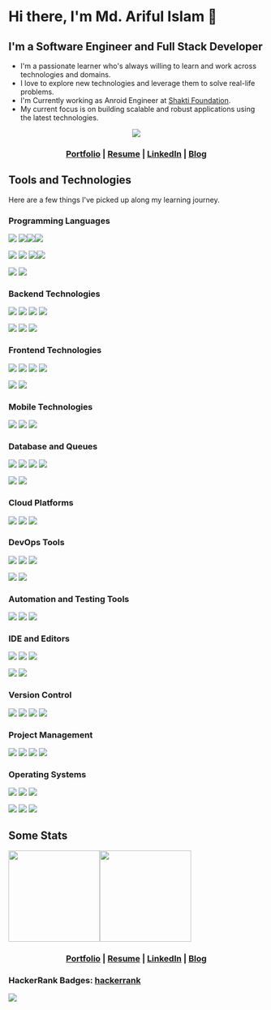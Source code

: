 # Hi there, I'm Md. Ariful Islam 👋

## I'm a Software Engineer and Full Stack Developer

* I'm a passionate learner who's always willing to learn and work across technologies and domains.
* I love to explore new technologies and leverage them to solve real-life problems.
* I'm Currently working as Anroid Engineer at [Shakti Foundation](https://www.shakti.org.bd).
* My current focus is on building scalable and robust applications using the latest technologies.

<p  align="center"><a href="#"><img align="center" src="https://user-images.githubusercontent.com/26208205/204192045-8efb70c1-374c-4dc9-9b08-01135cab3d6e.gif"/></a></p>

<h3 align="center"><a href="https://Ariful2016.github.io/">Portfolio</a> | <a href="https://ariful2016.github.io/resume_of_ariful_islam.pdf">Resume</a> | <a href="https://linkedin.com/in/arif-android-flutter-ios">LinkedIn</a> | <a href="https://medium.com/@arifewucse2016">Blog</a></h3>

## Tools and Technologies

Here are a few things I've picked up along my learning journey.

### Programming Languages

<a href="#programming-languages"><img src="https://img.shields.io/badge/Kotlin-7F52FF.svg?style=for-the-badge&logo=Kotlin&logoColor=white"/></a> <a href="#programming-languages"><img src="https://img.shields.io/badge/Dart-0175C2.svg?style=for-the-badge&logo=Dart&logoColor=white"/></a><a href="#programming-languages"><img src="https://img.shields.io/badge/java-%23ED8B00.svg?style=for-the-badge&logo=java&logoColor=white"/></a><a href="#programming-languages"><img src="https://img.shields.io/badge/Python-3776AB.svg?style=for-the-badge&logo=Python&logoColor=white"/></a> 

<a href="#programming-languages"><img src="https://img.shields.io/badge/C-A8B9CC.svg?style=for-the-badge&logo=C&logoColor=black"/></a> <a href="#programming-languages"><img src="https://img.shields.io/badge/C%2B%2B-00599C.svg?style=for-the-badge&logo=C%2B%2B&logoColor=white"/></a> <a href="#programming-languages"><img src="https://img.shields.io/badge/C%20Sharp-239120.svg?style=for-the-badge&logo=C-Sharp&logoColor=white"/></a><a href="#programming-languages"><img src="https://img.shields.io/badge/JavaScript-F7DF1E.svg?style=for-the-badge&logo=JavaScript&logoColor=black"/></a> 

<a href="#programming-languages"><img src="https://img.shields.io/badge/TypeScript-3178C6.svg?style=for-the-badge&logo=TypeScript&logoColor=white"/></a> <a href="#programming-languages"><img src="https://img.shields.io/badge/PHP-777BB4.svg?style=for-the-badge&logo=PHP&logoColor=white"/></a>


### Backend Technologies

<a href="#backend-technologies"><img src="https://img.shields.io/badge/FastAPI-009688.svg?style=for-the-badge&logo=FastAPI&logoColor=white"/></a> <a href="#backend-technologies"><img src="https://img.shields.io/badge/Express-000000.svg?style=for-the-badge&logo=Express&logoColor=white"/></a> <a href="#backend-technologies"><img src="https://img.shields.io/badge/NestJS-E0234E.svg?style=for-the-badge&logo=NestJS&logoColor=white"/></a> <a href="#backend-technologies"><img src="https://img.shields.io/badge/Laravel-FF2D20.svg?style=for-the-badge&logo=Laravel&logoColor=white"/></a>

<a href="#backend-technologies"><img src="https://img.shields.io/badge/Spring%20Boot-6DB33F.svg?style=for-the-badge&logo=Spring-Boot&logoColor=white"/></a> <a href="#backend-technologies"><img src="https://img.shields.io/badge/.NET-512BD4.svg?style=for-the-badge&logo=dotnet&logoColor=white"/></a> <a href="#backend-technologies"><img src="https://img.shields.io/badge/Apollo%20GraphQL-311C87.svg?style=for-the-badge&logo=Apollo-GraphQL&logoColor=white"/></a>


### Frontend Technologies

</a> <a href="#frontend-technologies"><img src="https://img.shields.io/badge/jetpack%20compose-4285F4.svg?style=for-the-badge&logo=jetpackcompose&logoColor=white"/></a> <a href="#frontend-technologies"><img src="https://img.shields.io/badge/Vue.js-4FC08D.svg?style=for-the-badge&logo=vuedotjs&logoColor=white"/></a> <a href="#frontend-technologies"><img src="https://img.shields.io/badge/React-61DAFB.svg?style=for-the-badge&logo=React&logoColor=black"/></a> <a href="#frontend-technologies"><img src="https://img.shields.io/badge/Next.js-000000.svg?style=for-the-badge&logo=nextdotjs&logoColor=white"/></a> 

<a href="#frontend-technologies"><img src="https://img.shields.io/badge/jQuery-0769AD.svg?style=for-the-badge&logo=jQuery&logoColor=white"/></a> <a href="#frontend-technologies"><img src="https://img.shields.io/badge/Bootstrap-7952B3.svg?style=for-the-badge&logo=Bootstrap&logoColor=white"/></a>



### Mobile Technologies

<a href="#mobile-technologies"><img src="https://img.shields.io/badge/Android-3DDC84.svg?style=for-the-badge&logo=Android&logoColor=white"/></a> <a href="#mobile-technologies"><img src="https://img.shields.io/badge/ios-000000.svg?style=for-the-badge&logo=ios&logoColor=white"/></a> <a href="#mobile-technologies"><img src="https://img.shields.io/badge/Flutter-02569B.svg?style=for-the-badge&logo=Flutter&logoColor=white"/></a>

### Database and Queues

<a href="#database-and-queues"><img src="https://img.shields.io/badge/PostgreSQL-4169E1.svg?style=for-the-badge&logo=PostgreSQL&logoColor=white"/></a> <a href="#database-and-queues"><img src="https://img.shields.io/badge/MySQL-4479A1.svg?style=for-the-badge&logo=MySQL&logoColor=white"/></a> <a href="#database-and-queues"><img src="https://img.shields.io/badge/MongoDB-47A248.svg?style=for-the-badge&logo=MongoDB&logoColor=white"/></a> <a href="#database-and-queues"><img src="https://img.shields.io/badge/BigQuery-40AEF0.svg?style=for-the-badge&logo=Google&logoColor=white"/></a>

<a href="#database-and-queues"><img src="https://img.shields.io/badge/Firebase-FFCA28.svg?style=for-the-badge&logo=Firebase&logoColor=black"/></a> <a href="#database-and-queues"><img src="https://img.shields.io/badge/sqlite-003B57.svg?style=for-the-badge&logo=sqlite&logoColor=white"/></a>

### Cloud Platforms

<a href="#cloud-platforms"><img src="https://img.shields.io/badge/Amazon%20AWS-232F3E.svg?style=for-the-badge&logo=Amazon-AWS&logoColor=white"/></a> <a href="#cloud-platforms"><img src="https://img.shields.io/badge/Microsoft%20Azure-0078D4.svg?style=for-the-badge&logo=Microsoft-Azure&logoColor=white"/></a> <a href="#cloud-platforms"><img src="https://img.shields.io/badge/Google%20Cloud-4285F4.svg?style=for-the-badge&logo=Google-Cloud&logoColor=white"/></a>

### DevOps Tools

<a href="#devops-tools"><img src="https://img.shields.io/badge/Docker-2496ED.svg?style=for-the-badge&logo=Docker&logoColor=white"/></a> <a href="#devops-tools"><img src="https://img.shields.io/badge/Kubernetes-326CE5.svg?style=for-the-badge&logo=Kubernetes&logoColor=white"/></a> <a href="#devops-tools"><img src="https://img.shields.io/badge/GitHub%20Actions-2088FF.svg?style=for-the-badge&logo=GitHub-Actions&logoColor=white"/></a>

<a href="#devops-tools"><img src="https://img.shields.io/badge/Travis%20CI-3EAAAF.svg?style=for-the-badge&logo=Travis-CI&logoColor=white"/></a> <a href="#devops-tools"><img src="https://img.shields.io/badge/Cloudflare-F38020.svg?style=for-the-badge&logo=Cloudflare&logoColor=white"/></a>

### Automation and Testing Tools

<a href="#automation-and-testing-tools"><img src="https://img.shields.io/badge/appium-EE376D.svg?style=for-the-badge&logo=appium&logoColor=white"/></a> <a href="#automation-and-testing-tools"><img src="https://img.shields.io/badge/Selenium-43B02A.svg?style=for-the-badge&logo=Selenium&logoColor=white"/></a> <a href="#automation-and-testing-tools"><img src="https://img.shields.io/badge/Postman-FF6C37.svg?style=for-the-badge&logo=Postman&logoColor=white"/></a>

### IDE and Editors

<a href="#ide-and-editors"><img src="https://img.shields.io/badge/Android%20Studio-3DDC84.svg?style=for-the-badge&logo=Android-Studio&logoColor=white"/></a> <a href="#ide-and-editors"><img src="https://img.shields.io/badge/xcode-147EFB.svg?style=for-the-badge&logo=xcode&logoColor=white"/></a> <a href="#ide-and-editors"><img src="https://img.shields.io/badge/intellij%20idea-000000.svg?style=for-the-badge&logo=intellijidea&logoColor=white"/></a> 

<a href="#ide-and-editors"><img src="https://img.shields.io/badge/Visual%20Studio%20Code-007ACC.svg?style=for-the-badge&logo=Visual-Studio-Code&logoColor=white"/></a>  <a href="#ide-and-editors"><img src="https://img.shields.io/badge/Visual%20Studio-5C2D91.svg?style=for-the-badge&logo=Visual-Studio&logoColor=white"/></a>

 ### Version Control

<a href="#version-control"><img src="https://img.shields.io/badge/Git-F05032.svg?style=for-the-badge&logo=Git&logoColor=white"/></a> <a href="#version-control"><img src="https://img.shields.io/badge/GitHub-181717.svg?style=for-the-badge&logo=GitHub&logoColor=white"/></a> <a href="#version-control"><img src="https://img.shields.io/badge/GitLab-FC6D26.svg?style=for-the-badge&logo=GitLab&logoColor=white"/></a> <a href="#version-control"><img src="https://img.shields.io/badge/Bitbucket-0052CC.svg?style=for-the-badge&logo=Bitbucket&logoColor=white"/></a>

### Project Management

<a href="#project-management"><img src="https://img.shields.io/badge/Jira-0052CC.svg?style=for-the-badge&logo=Jira&logoColor=white"/></a> <a href="#project-management"><img src="https://img.shields.io/badge/Trello-0052CC.svg?style=for-the-badge&logo=Trello&logoColor=white"/></a> <a href="#project-management"><img src="https://img.shields.io/badge/Azure%20DevOps-0078D7.svg?style=for-the-badge&logo=Azure-DevOps&logoColor=white"/></a> <a href="#project-management"><img src="https://img.shields.io/badge/Asana-273347.svg?style=for-the-badge&logo=Asana&logoColor=white"/></a>

### Operating Systems

<a href="#operating-systems"><img src="https://img.shields.io/badge/mac%20os-000000.svg?style=for-the-badge&logo=macos&logoColor=white"/></a> <a href="#operating-systems"><img src="https://img.shields.io/badge/windows%2010-0078D6.svg?style=for-the-badge&logo=windows10&logoColor=white"/></a> <a href="#operating-systems"><img src="https://img.shields.io/badge/Windows%2011-0078D4.svg?style=for-the-badge&logo=Windows-11&logoColor=white"/></a> 

<a href="#operating-systems"><img src="https://img.shields.io/badge/Ubuntu-E95420.svg?style=for-the-badge&logo=Ubuntu&logoColor=white"/></a> <a href="#operating-systems"><img src="https://img.shields.io/badge/Lubuntu-0068C8.svg?style=for-the-badge&logo=Lubuntu&logoColor=white"/></a> <a href="#operating-systems"><img src="https://img.shields.io/badge/CentOS-262577.svg?style=for-the-badge&logo=CentOS&logoColor=white"/></a> 

## Some Stats

<a href="https://github.com/ariful2016"><a href="#some-stats"><img src="https://github-readme-stats.vercel.app/api?username=ariful2016&count_private=true&show_icons=true" height="180" /></a></a><a href="https://github.com/ariful2016"><a href="#some-stats"><img src="https://github-readme-stats.vercel.app/api/top-langs/?username=ariful2016&langs_count=8&hide=html,css,c&layout=compact" height="180" /></a></a>

<h3 align="center"><a href="https://Ariful2016.github.io/">Portfolio</a> | <a href="https://ariful2016.github.io/resume_of_ariful_islam.pdf">Resume</a> | <a href="https://linkedin.com/in/arif-android-flutter-ios">LinkedIn</a> | <a href="https://medium.com/@arifewucse2016">Blog</a></h3>

<h3>HackerRank Badges: <a href="https://www.hackerrank.com/arif_app">hackerrank</a></h3>
<a href="https://www.hackerrank.com/arif_app"><a id="plx" href="#plx"><img src="https://imgur.com/tjKSnkh" /></a></a>
